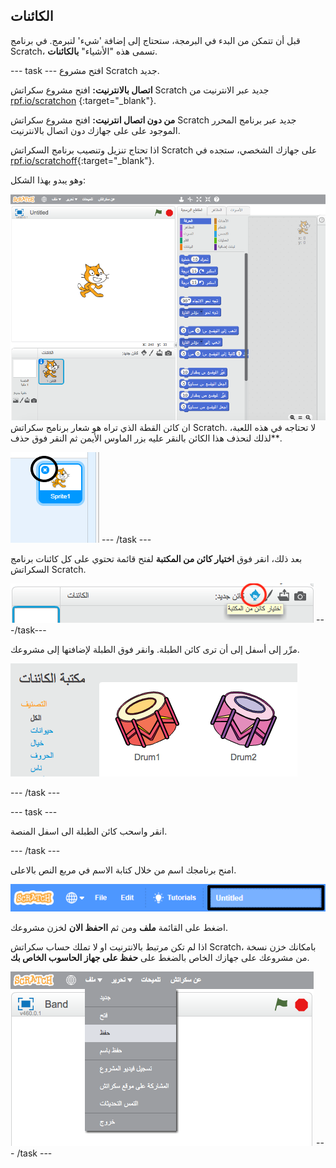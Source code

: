 ## الكائنات

قبل أن تتمكن من البدء في البرمجة، ستحتاج إلى إضافة 'شيء' لتبرمج. في برنامج Scratch، تسمى هذه "الأشياء" **بالكائنات**.

\--- task \--- افتح مشروع Scratch جديد.

**اتصال بالانترنيت:** افتح مشروع سكراتش Scratch جديد عبر الانترنيت من [rpf.io/scratchon](http://rpf.io/scratchon) {:target="_blank"}.

**من دون اتصال انترنيت:** افتح مشروع سكراتش Scratch جديد عبر برنامج المحرر الموجود على على جهازك دون اتصال بالانترنيت.

اذا تحتاج تنزيل وتنصيب برنامج السكراتش Scratch على جهازك الشخصي، ستجده في [rpf.io/scratchoff](http://rpf.io/scratchoff){:target="_blank"}.

وهو يبدو بهذا الشكل:

![لقطة الشاشة](images/band-scratch.png) ان كائن القطة الذي تراه هو شعار برنامج سكراتش Scratch. لا تحتاجه في هذه اللعبة، لذلك لنحذف هذا الكائن بالنقر عليه بزر الماوس الأيمن ثم النقر فوق </strong>حذف**.</p> 

![لقطة الشاشة](images/band-delete-annotated.png) \--- /task \---

بعد ذلك، انقر فوق **اختيار كائن من المكتبة** لفتح قائمة تحتوي على كل كائنات برنامج السكراتش Scratch.

![لقطة الشاشة](images/band-sprite-library.png) \---/task\---

مرِّر إلى أسفل إلى أن ترى كائن الطبلة. وانقر فوق الطبلة لإضافتها إلى مشروعك.

![لقطة الشاشة](images/band-sprite-drum.png)

\--- /task \---

\--- task \---

انقر واسحب كائن الطبلة الى اسفل المنصة.

\--- /task \---

امنح برنامجك اسم من خلال كتابة الاسم في مربع النص بالاعلى.

![الاسم](images/band-name-annotated.png)

اضغط على القائمة **ملف** ومن ثم **ااحفظ الان** لخزن مشروعك.

اذا لم تكن مرتبط بالانترنيت او لا تملك حساب سكراتش Scratch، بامكانك خزن نسخة من مشروعك على جهازك الخاص بالضغط على **حفظ على جهاز الحاسوب الخاص بك**.

![لقطة الشاشة](images/band-save.png) \--- /task \---